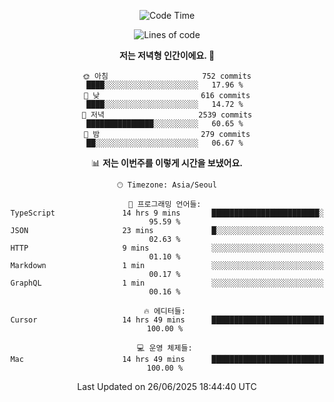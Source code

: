 <div align='center'>
 
<!--START_SECTION:waka-->
![Code Time](http://img.shields.io/badge/Code%20Time-4%2C449%20hrs%202%20mins-blue)

![Lines of code](https://img.shields.io/badge/%EC%A0%80%EB%8A%94%20%EC%97%AC%ED%83%9C%EA%B9%8C%EC%A7%80%20-1.8%20million%20%EC%A4%84%EC%9D%98%20%EC%BD%94%EB%93%9C%EB%A5%BC%20%EC%9E%91%EC%84%B1%ED%96%88%EC%96%B4%EC%9A%94.-blue)

**저는 저녁형 인간이에요. 🦉** 

```text
🌞 아침                     752 commits         ████░░░░░░░░░░░░░░░░░░░░░   17.96 % 
🌆 낮　                     616 commits         ████░░░░░░░░░░░░░░░░░░░░░   14.72 % 
🌃 저녁                     2539 commits        ███████████████░░░░░░░░░░   60.65 % 
🌙 밤　                     279 commits         ██░░░░░░░░░░░░░░░░░░░░░░░   06.67 % 
```


📊 **저는 이번주를 이렇게 시간을 보냈어요.** 

```text
🕑︎ Timezone: Asia/Seoul

💬 프로그래밍 언어들: 
TypeScript               14 hrs 9 mins       ████████████████████████░   95.59 % 
JSON                     23 mins             █░░░░░░░░░░░░░░░░░░░░░░░░   02.63 % 
HTTP                     9 mins              ░░░░░░░░░░░░░░░░░░░░░░░░░   01.10 % 
Markdown                 1 min               ░░░░░░░░░░░░░░░░░░░░░░░░░   00.17 % 
GraphQL                  1 min               ░░░░░░░░░░░░░░░░░░░░░░░░░   00.16 % 

🔥 에디터들: 
Cursor                   14 hrs 49 mins      █████████████████████████   100.00 % 

💻 운영 체제들: 
Mac                      14 hrs 49 mins      █████████████████████████   100.00 % 
```


 Last Updated on 26/06/2025 18:44:40 UTC
<!--END_SECTION:waka-->
 </div>
<!---
Emewjin/Emewjin is a ✨ special ✨ repository because its `README.md` (this file) appears on your GitHub profile.
You can click the Preview link to take a look at your changes.
--->
